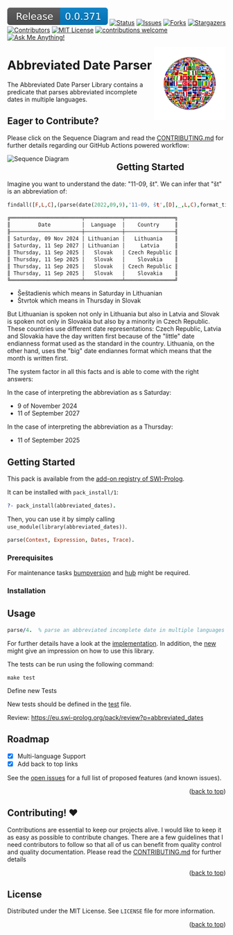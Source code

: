 <!-- PROJECT SHIELDS -->
[![Release!][release-shield]][release-url]
[![Status][submit-shield]][submit-url]
[![Issues][issues-shield]][issues-url]
[![Forks][forks-shield]][forks-url]
[![Stargazers][stars-shield]][stars-url]
[![Contributors][contributors-shield]][contributors-url]
[![MIT License][license-shield]][license-url]
[![contributions welcome][contributions-shield]][contributions-url]
[![Ask Me Anything!][ask-shield]][ask-url]

<img src=".github/flags-jakearchibald.github.io-scour.svg?raw=true" width="25%" align="right" style="border:20px solid white">

# Abbreviated Date Parser

The Abbreviated Date Parser Library contains a predicate that parses abbreviated incomplete dates in multiple languages.

## Eager to Contribute?
Please click on the Sequence Diagram and read the [CONTRIBUTING.md](./CONTRIBUTING.md) for further details regarding our GitHub Actions powered workflow:

[<img alt="Sequence Diagram" width="50%" align="left"
src="https://crgz.github.io/abbreviated_dates/uml/png/sequence.png"/>](https://crgz.github.io/abbreviated_dates/uml/svg/sequence.svg)


## Getting Started
Imagine you want to understand the date: "11-09, št". We can infer that "št" is an abbreviation of:

```prolog
findall([F,L,C],(parse(date(2022,09,9),'11-09, št',[D],_,L,C),format_time(string(F),"%A, %d %b %Y",D)),Y),cli_table(Y,[head(['Date','Language','Country'])]).
```

```
╔═══════════════════════╤════════════╤════════════════╗
║         Date          │  Language  │    Country     ║
╟───────────────────────┼────────────┼────────────────╢
║ Saturday, 09 Nov 2024 │ Lithuanian │   Lithuania    ║
║ Saturday, 11 Sep 2027 │ Lithuanian │     Latvia     ║
║ Thursday, 11 Sep 2025 │   Slovak   │ Czech Republic ║
║ Thursday, 11 Sep 2025 │   Slovak   │    Slovakia    ║
║ Thursday, 11 Sep 2025 │   Slovak   │ Czech Republic ║
║ Thursday, 11 Sep 2025 │   Slovak   │    Slovakia    ║
╚═══════════════════════╧════════════╧════════════════╝
```
- Šeštadienis which means in Saturday in Lithuanian
- Štvrtok which means in Thursday in Slovak

But Lithuanian is spoken not only in Lithuania but also in Latvia and Slovak is spoken not only in Slovakia but also by a minority in Czech Republic. These countries use different date representations: Czech Republic, Latvia and Slovakia have the day written first because of the "little" date endianness format used as the standard in the country. Lithuania, on the other hand, uses the "big" date endiannes format which means that the month is written first.

The system factor in all this facts and is able to come with the right answers:

In the case of interpreting the abbreviation as s Saturday:
-  9 of November 2024
- 11 of September 2027

In the case of interpreting the abbreviation as a Thursday:
- 11 of September 2025

## Getting Started

This pack is available from the [add-on registry of SWI-Prolog](http://www.swi-prolog.org/pack/list).

It can be installed with `pack_install/1`:

```prolog
?- pack_install(abbreviated_dates).
```

Then, you can use it by simply calling `use_module(library(abbreviated_dates))`.

```prolog 
parse(Context, Expression, Dates, Trace).
```

### Prerequisites

For maintenance tasks [bumpversion](https://github.com/peritus/bumpversion) and [hub](https://github.com/github/hub)
might be required.

### Installation

## Usage

```prolog
parse/4.  % parse an abbreviated incomplete date in multiple languages (today, tomorrow, etc).
```
For further details have a look at the [implementation](prolog/abbreviated_dates.pl). In addition, the
[new](prolog/abbreviated_dates.plt) might give an impression on how to use this library.

The tests can be run using the following command:

```shell
make test
```
Define new Tests

New tests should be defined in the [test](prolog/abbreviated_dates.plt) file.

Review: 
https://eu.swi-prolog.org/pack/review?p=abbreviated_dates

## Roadmap
- [x] Multi-language Support
- [x] Add back to top links

See the [open issues](https://github.com///issues) for a full list of proposed features (and known issues).

<p align="right">(<a href="#readme-top">back to top</a>)</p>

## Contributing! ❤️

Contributions are essential to keep our projects alive. I would like to keep it as easy as possible to contribute changes.
There are a few guidelines that I need contributors to follow so that all of us can benefit from quality control and quality
documentation. Please read the [CONTRIBUTING.md](./CONTRIBUTING.md) for further details

<p align="right">(<a href="#readme-top">back to top</a>)</p>

## License

Distributed under the MIT License. See `LICENSE` file for more information.

<p align="right">(<a href="#readme-top">back to top</a>)</p>

<!-- MARKDOWN LINKS & IMAGES -->
<!-- https://www.markdownguide.org/basic-syntax/#reference-style-links -->
[release-shield]: https://github.com/crgz/abbreviated_dates/blob/main/.github/badges/release.svg
[release-url]: https://www.swi-prolog.org/pack/list?p=abbreviated_dates
[submit-shield]: https://github.com/crgz/abbreviated_dates/actions/workflows/04-ship.yml/badge.svg
[submit-url]: https://github.com/crgz/abbreviated_dates/actions?query=is%3Asuccess
[issues-shield]: https://img.shields.io/github/issues/crgz/abbreviated_dates.svg
[issues-url]: https://github.com/crgz/abbreviated_dates/issues
[forks-shield]: https://img.shields.io/github/forks/crgz/abbreviated_dates.svg
[forks-url]: https://github.com/crgz/abbreviated_dates/network/members
[stars-shield]: https://img.shields.io/github/stars/crgz/abbreviated_dates.svg
[stars-url]: https://github.com/crgz/abbreviated_dates/stargazers
[contributors-shield]: https://img.shields.io/github/contributors/crgz/abbreviated_dates.svg
[contributors-url]: https://github.com/crgz/abbreviated_dates/graphs/contributors
[license-shield]: https://img.shields.io/github/license/crgz/abbreviated_dates.svg
[license-url]: https://github.com/crgz/abbreviated_dates/blob/main/LICENSE
[contributions-shield]: https://img.shields.io/badge/contributions-welcome-brightgreen.svg?style=flat
[contributions-url]: https://github.com/crgz/abbreviated_dates/issues
[ask-shield]: https://img.shields.io/badge/Ask%20me-anything-1abc9c.svg
[ask-url]: https://github.com/crgz
[linkedin-shield]: https://img.shields.io/badge/-LinkedIn-black.svg?logo=linkedin&colorB=555
[linkedin-url]: https://linkedin.com/in/crgz
